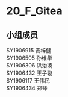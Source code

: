 # 20_F_Gitea

## 小组成员

SY1906915 麦梓健  
SY1906505 孙维华  
SY1906306 洪治凑  
SY1906432 王子璇  
SY1906117 王伟民  
SY1906434 郑锋
